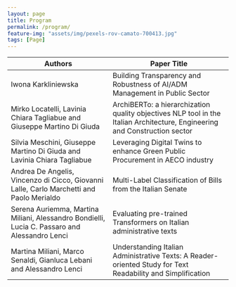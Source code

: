 ```yaml
---
layout: page
title: Program
permalink: /program/
feature-img: "assets/img/pexels-rov-camato-700413.jpg"
tags: [Page]
---
```



| Authors                                                                                       | Paper Title                                                                                                                |
|-----------------------------------------------------------------------------------------------|----------------------------------------------------------------------------------------------------------------------------|
| Iwona Karkliniewska                                                                           | Building Transparency and Robustness of AI/ADM Management in Public Sector                                                 |
| Mirko Locatelli, Lavinia Chiara Tagliabue and Giuseppe Martino Di Giuda                       | ArchiBERTo: a hierarchization quality objectives NLP tool in the Italian Architecture, Engineering and Construction sector |
| Silvia Meschini, Giuseppe Martino Di Giuda and Lavinia Chiara Tagliabue                       | Leveraging Digital Twins to enhance Green Public Procurement in AECO industry                                              |
| Andrea De Angelis, Vincenzo di Cicco, Giovanni Lalle, Carlo Marchetti and Paolo Merialdo      | Multi-Label Classification of Bills from the Italian Senate                                                                |
| Serena Auriemma, Martina Miliani, Alessandro Bondielli, Lucia C. Passaro and Alessandro Lenci | Evaluating pre-trained Transformers on Italian administrative texts                                                        |
| Martina Miliani, Marco Senaldi, Gianluca Lebani and Alessandro Lenci                          | Understanding Italian Administrative Texts: A Reader-oriented Study for Text Readability and Simplification                |
